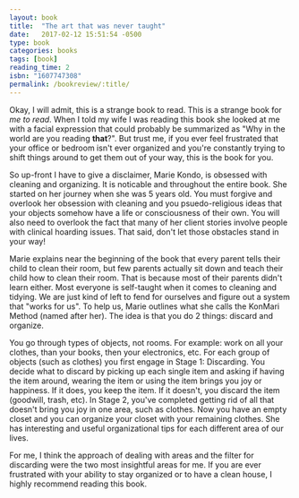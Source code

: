 ```yaml
---
layout: book
title:  "The art that was never taught"
date:   2017-02-12 15:51:54 -0500
type: book
categories: books
tags: [book]
reading_time: 2
isbn: "1607747308"
permalink: /bookreview/:title/
---
```

Okay, I will admit, this is a strange book to read. This is a strange book for _me to read_. When I told my wife I was reading this book she looked at me with a facial expression that could probably be summarized as "Why in the world are you reading **that**?". But trust me, if you ever feel frustrated that your office or bedroom isn't ever organized and you're constantly trying to shift things around to get them out of your way, this is the book for you.

So up-front I have to give a disclaimer, Marie Kondo, is obsessed with cleaning and organizing. It is noticable and throughout the entire book. She started on her journey when she was 5 years old. You must forgive and overlook her obsession with cleaning and you psuedo-religious ideas that your objects somehow have a life or consciousness of their own. You will also need to overlook the fact that many of her client stories involve people with clinical hoarding issues. That said, don't let those obstacles stand in your way!

Marie explains near the beginning of the book that every parent tells their child to clean their room, but few parents actually sit down and teach their child how to clean their room. That is because most of their parents didn't learn either. Most everyone is self-taught when it comes to cleaning and tidying. We are just kind of left to fend for ourselves and figure out a system that "works for us". To help us, Marie outlines what she calls the KonMari Method (named after her). The idea is that you do 2 things: discard and organize.

You go through types of objects, not rooms. For example: work on all your clothes, than your books, then your electronics, etc. For each group of objects (such as clothes) you first engage in Stage 1: Discarding. You decide what to discard by picking up each single item and asking if having the item around, wearing the item or using the item brings you joy or happiness. If it does, you keep the item. If it doesn't, you discard the item (goodwill, trash, etc). In Stage 2, you've completed getting rid of all that doesn't bring you joy in one area, such as clothes. Now you have an empty closet and you can organize your closet with your remaining clothes. She has interesting and useful organizational tips for each different area of our lives.

For me, I think the approach of dealing with areas and the filter for discarding were the two most insightful areas for me. If you are ever frustrated with your ability to stay organized or to have a clean house, I highly recommend reading this book.